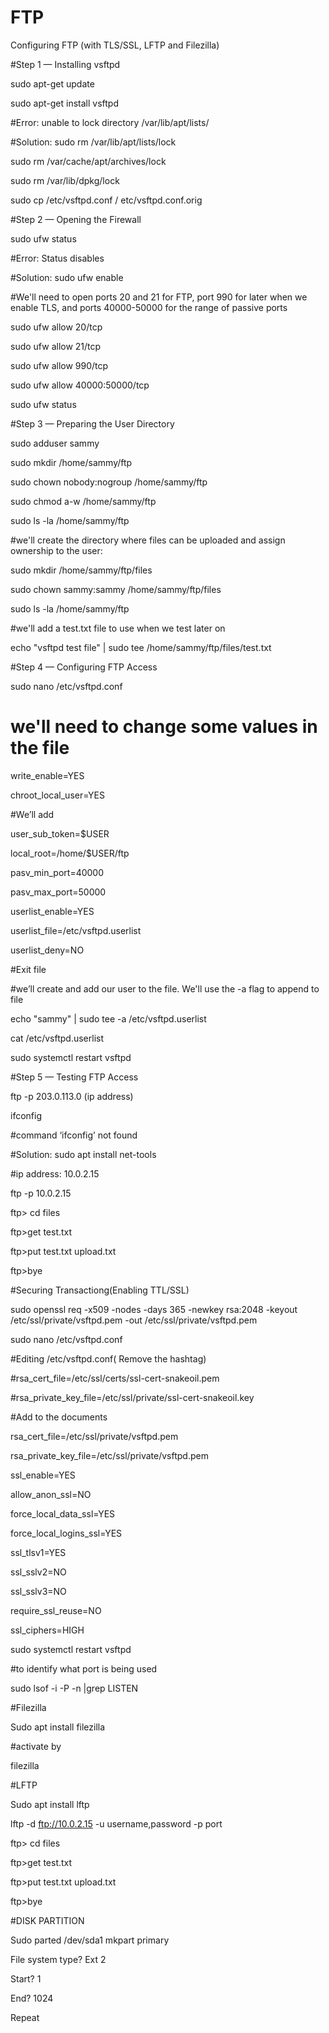 # FTP
Configuring FTP (with TLS/SSL, LFTP and Filezilla)

#Step 1 — Installing vsftpd

sudo apt-get update

sudo apt-get install vsftpd

#Error: unable to lock directory /var/lib/apt/lists/

#Solution: sudo rm /var/lib/apt/lists/lock

sudo rm /var/cache/apt/archives/lock

sudo rm /var/lib/dpkg/lock

sudo cp /etc/vsftpd.conf / etc/vsftpd.conf.orig

#Step 2 — Opening the Firewall

sudo ufw status

#Error: Status disables

#Solution: sudo ufw enable

#We'll need to open ports 20 and 21 for FTP, port 990 for later when we enable TLS, and ports 40000-50000 for the range of passive 
ports

sudo ufw allow 20/tcp

sudo ufw allow 21/tcp

sudo ufw allow 990/tcp

sudo ufw allow 40000:50000/tcp

sudo ufw status

#Step 3 — Preparing the User Directory

sudo adduser sammy

sudo mkdir /home/sammy/ftp

sudo chown nobody:nogroup /home/sammy/ftp

sudo chmod a-w /home/sammy/ftp

sudo ls -la /home/sammy/ftp

#we'll create the directory where files can be uploaded and assign ownership to the user:

sudo mkdir /home/sammy/ftp/files

sudo chown sammy:sammy /home/sammy/ftp/files

sudo ls -la /home/sammy/ftp

#we'll add a test.txt file to use when we test later on

echo "vsftpd test file" | sudo tee /home/sammy/ftp/files/test.txt

#Step 4 — Configuring FTP Access

sudo nano /etc/vsftpd.conf

# we'll need to change some values in the file

write_enable=YES

chroot_local_user=YES

#We’ll add

user_sub_token=$USER

local_root=/home/$USER/ftp

pasv_min_port=40000

pasv_max_port=50000

userlist_enable=YES

userlist_file=/etc/vsftpd.userlist

userlist_deny=NO

#Exit file

#we’ll create and add our user to the file. We'll use the -a flag to append to file

echo "sammy" | sudo tee -a /etc/vsftpd.userlist

cat /etc/vsftpd.userlist

sudo systemctl restart vsftpd

#Step 5 — Testing FTP Access

ftp -p 203.0.113.0 (ip address)

ifconfig 

#command ‘ifconfig’ not found

#Solution: sudo apt install net-tools

#ip address: 10.0.2.15

ftp -p 10.0.2.15

ftp> cd files

ftp>get test.txt

ftp>put test.txt upload.txt

ftp>bye

#Securing Transactiong(Enabling TTL/SSL)

sudo openssl req -x509 -nodes -days 365 -newkey rsa:2048 -keyout /etc/ssl/private/vsftpd.pem -out /etc/ssl/private/vsftpd.pem

sudo nano /etc/vsftpd.conf

#Editing /etc/vsftpd.conf( Remove the hashtag)

#rsa_cert_file=/etc/ssl/certs/ssl-cert-snakeoil.pem

#rsa_private_key_file=/etc/ssl/private/ssl-cert-snakeoil.key

#Add to the documents

rsa_cert_file=/etc/ssl/private/vsftpd.pem

rsa_private_key_file=/etc/ssl/private/vsftpd.pem

ssl_enable=YES

allow_anon_ssl=NO

force_local_data_ssl=YES

force_local_logins_ssl=YES

ssl_tlsv1=YES

ssl_sslv2=NO

ssl_sslv3=NO

require_ssl_reuse=NO

ssl_ciphers=HIGH

sudo systemctl restart vsftpd

#to identify what port is being used

sudo lsof -i -P -n |grep LISTEN


#Filezilla

Sudo apt install filezilla

#activate by

filezilla


#LFTP

Sudo apt install lftp

lftp -d ftp://10.0.2.15 -u username,password -p port

ftp> cd files

ftp>get test.txt

ftp>put test.txt upload.txt

ftp>bye


#DISK PARTITION

Sudo parted /dev/sda1 mkpart primary

File system type? Ext 2

Start? 1

End? 1024

Repeat
